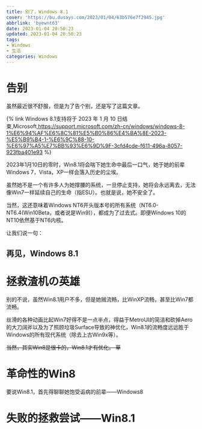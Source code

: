 ```yaml
---
title: 别了，Windows 8.1
cover: 'https://bu.dusays.com/2023/01/04/63b576e7f2945.jpg'
abbrlink: 'byewnt63'
date: 2023-01-04 20:50:23
updated: 2023-01-04 20:50:23
tags: 
- Windows
- 生活
categories: Windows
---
```


# 告别

虽然最近很不舒服，但是为了告个别，还是写了这篇文章。

{% link Windows 8.1支持将于 2023 年 1 月 10 日结束,Microsoft,https://support.microsoft.com/zh-cn/windows/windows-8-1%E6%94%AF%E6%8C%81%E5%B0%86%E4%BA%8E-2023-%E5%B9%B4-1-%E6%9C%88-10-%E6%97%A5%E7%BB%93%E6%9D%9F-3cfd4cde-f611-496a-8057-923fba401e93 %}

2023年1月10日的零时，Win8.1将会喘下她生命中最后一口气，她于她的前辈Windows 7，Vista，XP一样会落入历史的尘埃。

虽然她不是一个有许多人为她撑腰的系统，一旦停止支持，她将会永远离去，无法像Win7一样延续自己的生命（指ESU）。也就是说，她不安全了。

当然，这还意味着Windows NT6开头版本号的所有系统（NT6.0-NT6.4(Win10Beta，或者说是Win9)），都成为了过去式。即便Windows 10的NT10依然基于NT6内核。

让我们说一句：

## 再见，Windows 8.1

# 拯救渣机の英雄

别的不说，虽然Win8.1用户不多，但是她贼流畅，比WinXP流畅，甚至比Win7都流畅。

丝滑的各种动画比起Win7好得不是一点半点，得益于MetroUI的简洁和砍掉Aero的大刀阔斧以及为了照顾垃圾Surface导致的神优化，Win8.1的流畅度远远胜于Windows的所有现代系统（除去上古Win9x等）。

~~当然，其实Win8是很卡的，Win8.1才有优化。 草~~

# 革命性的Win8

要说Win8.1，首先得聊聊她饱受诟病的前辈——Windows8



# 失败的拯救尝试——Win8.1